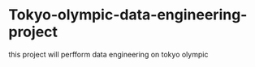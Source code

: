 # Tokyo-olympic-data-engineering-project
this project will perfform data engineering on tokyo olympic
